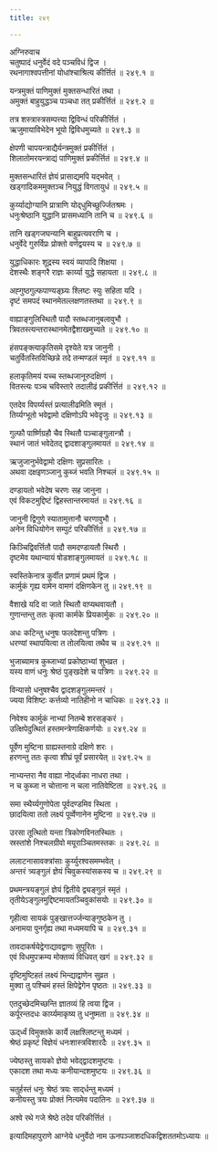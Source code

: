 ```yaml
---
title: २४९

---
```

अग्निरुवाच  
चतुष्पादं धनुर्वेदं वदे पञ्चविधं द्विज ।  
रथनागाश्वपत्तीनां योधांश्चाश्रित्य कीर्त्तितं ॥ २४९.१ ॥  
  
यन्त्रमुक्तं पाणिमुक्तं मुक्तसन्धारितं तथा ।  
अमुक्तं बाहुयुद्धञ्च पञ्चधा तत् प्रकीर्त्तितं ॥ २४९.२ ॥  
  
तत्र शस्त्रास्त्रसम्पत्त्या द्विविन्धं परिकीर्त्तितं ।  
ऋजुमायाविभेदेन भूयो द्विविधमुच्यते ॥ २४९.३ ॥  
  
क्षेपणी चापयन्त्राद्यैर्यन्त्रमुक्तं प्रकीर्त्तितं ।  
शिलातोमरयन्त्राद्यं पाणिमुक्तं प्रकीर्त्तितं ॥ २४९.४ ॥  
  
मुक्तसन्धारितं ज्ञेयं प्रासाद्यमपि यद्भवेत् ।  
खड्‌गादिकममुक्तञ्च नियुद्धं विगतायुधं ॥ २४९.५ ॥  
  
कुर्य्याद्योग्यानि प्रात्राणि योद्‌धुमिच्छुर्ज्जितश्रमः ।  
धनुःश्रेष्ठानि युद्धानि प्रासमध्यानि तानि च ॥ २४९.६ ॥  
  
तानि खड्‌गजघन्यानि बाहुप्रत्यवराणि च ।  
धनुर्वेदे गुरुर्विप्रः प्रोक्तो वर्णद्वयस्य च ॥ २४९.७ ॥  
  
युद्धाधिकारः शूद्रस्य स्वयं व्यापादि शिक्षया ।  
देशस्थैः शङ्गरै राज्ञः कार्य्या युद्धे सहायता ॥ २४९.८ ॥  
  
अह्गुष्ठगुल्फपाण्यङ्‌घ्र्यः श्लिष्टः स्युः सहिता यदि ।  
दृष्टं समपदं स्थानमेतल्लक्षणतस्तथा ॥ २४९.९ ॥  
  
वाह्याङ्गुलिस्थितौ पादौ स्तब्धजानुबलावुभौ ।  
त्रिवतस्त्यन्तरास्थानमेतद्वैशाखमुच्यते ॥ २४९.१० ॥  
  
हंसपङ्‌क्त्याकृतिसमे दृश्येते यत्र जानुनी ।  
चतुर्वितस्तिविच्छिन्ने तदे तन्मण्डलं स्मृतं ॥ २४९.११ ॥  
  
हलाकृतिमयं यच्च स्तब्धजानूरुदक्षिणं ।  
वितस्त्यः पञ्च चविस्तारे तदालीढं प्रकीर्त्तितं ॥ २४९.१२ ॥  
  
एतदेव विपर्य्यस्तं प्रत्यालीढमिति स्मृतं ।  
तिर्य्यग्भूतो भवेद्वामो दक्षिणोऽपि भवेदृजुः ॥ २४९.१३ ॥  
  
गुल्फौ पार्ष्णिग्रहौ चैव स्थितौ पञ्चाङ्गुलान्त्रौ ।  
स्थानं जातं भवेदेतद् द्वादशाङ्गुलमायतं ॥ २४९.१४ ॥  
  
ऋजुजानुर्भवेद्वामो दक्षिणः सुप्रसारितः ।  
अथवा दक्षइणञ्जानु कुब्जं भवति निश्चलं ॥ २४९.१५ ॥  
  
दण्डायतो भवेदेष चरणः सह जानुना ।  
एवं विकटमुद्दिष्टं द्विहस्तान्तरमायतं ॥ २४९.१६ ॥  
  
जानुनी द्विगुणे स्यातामुत्तानौ चरणावुभौ ।  
अनेन विधियोगेन सम्पुटं परिकीर्त्तितं ॥ २४९.१७ ॥  
  
किञ्चिद्विवर्त्तितौ पादौ समदण्डायतौ स्थिरौ ।  
दृष्टमेव यथान्यायं षोडशाङ्गुलमायतं ॥ २४९.१८ ॥  
  
स्वस्तिकेनात्र कुर्वीत प्रणामं प्रथमं द्विज ।  
कार्मुकं गृह्य वामेन वामणं दक्षिणकेन तु ॥ २४९.१९ ॥  
  
वैशाखे यदि वा जाते स्थितौ वाप्यथवायतौ ।  
गुणान्तन्तु ततः कृत्वा कार्मके प्रियकार्मुकः ॥ २४९.२० ॥  
  
अधः कटिन्तु धनुषः फलदेशन्तु पत्रिणः ।  
धरण्यां स्थापयित्वा त तोलयित्वा तथैव च ॥ २४९.२१ ॥  
  
भुजाब्यामत्र कुब्जाभ्यां प्रकोष्ठाभ्यां शुभव्रत ।  
यस्य वाणं धनुः श्रेष्ठं पुङ्खदेशे च पत्रिणः ॥ २४९.२२ ॥  
  
विन्यासो धनुषश्चैव द्वादशङ्गुलमन्तरं ।  
ज्यया विशिष्टः कर्त्तव्यो नातिहीनो न चाधिकः ॥ २४९.२३ ॥  
  
निवेश्य कार्मुकं नाभ्यां नितम्बे शरसङ्करं ।  
उत्क्षिपेदुत्थितं हस्तमन्त्रेणाक्षिकर्णयोः ॥ २४९.२४ ॥  
  
पूर्वेण मुष्टिना ग्राह्यस्तनाग्रे दक्षिणे शरः ।  
हरणन्तु ततः कृत्वा शीघ्रं पूर्वं प्रसारयेत् ॥ २४९.२५ ॥  
  
नाभ्यन्तरा नैव वाह्या नोद्‌र्ध्वका नाधरा तथा ।  
न च कुब्जा न चोत्ताना न चला नातिवेष्टिता ॥ २४९.२६ ॥  
  
समा स्थैर्य्यगुणोपेता पूर्वदण्डमिव स्थिता ।  
छादयित्वा ततो लक्ष्यं पूर्व्वेणानेन मुष्टिना ॥ २४९.२७ ॥  
  
उरसा तूत्थितो यन्ता त्रिकोणविनतस्थितः ।  
स्रस्तांशे निश्चलग्रीवो मयूराञ्चितमस्तकः ॥ २४९.२८ ॥  
  
ललाटनासावक्त्रांसाः कुर्य्युरश्वसमम्भवेत् ।  
अन्तरं त्र्यङ्गुलं ज्ञेयं चिवुकस्यांसकस्य च ॥ २४९.२९ ॥  
  
प्रथमन्त्रयङ्गुलं ज्ञेयं द्वितीये द्व्यङ्गुलं स्मृतं ।  
तृतीयेऽङ्गुलमुद्दिष्टमायतञ्चिवुकांसयोः ॥ २४९.३० ॥  
  
गृहीत्वा सायकं पुङ्खात्तर्ज्जन्याङ्गुष्ठकेन तु ।  
अनामया पुनर्गृह्य तथा मध्यमयापि च ॥ २४९.३१ ॥  
  
तावदाकर्षयेद्वेगाद्यावद्वाणः सुपूरितः ।  
एवं विधमुपक्रम्य मोक्तव्यं विधिवत् खगं ॥ २४९.३२ ॥  
  
दृष्टिमुष्टिहतं लक्ष्यं भिन्द्याद्वाणेन सुव्रत ।  
मुक्वा तु पश्चिमं हस्तं क्षिपेद्वेगेन पृष्ठतः ॥ २४९.३३ ॥  
  
एतदुच्छेदमिच्छन्ति ज्ञातव्यं हि त्वया द्विज ।  
कर्पूरन्तदधः कार्य्यमाकृष्य तु धनुष्मता ॥ २४९.३४ ॥  
  
ऊद्‌र्ध्वं विमुक्तके कार्ये लक्षश्लिष्टन्तु मध्यमं ।  
श्रेष्ठं प्रकृष्टं विज्ञेयं धनःशास्त्रविशारदैः ॥ २४९.३५ ॥  
  
ज्येष्ठस्तु सायको ज्ञेयो भवेद्‌द्वादशमुष्टयः ।  
एकादश तथा मध्यः कनीयान्दशमुष्टयः ॥ २४९.३६ ॥  
  
चतुर्हस्तं धनुः श्रेष्ठं त्रयः साद्‌र्धन्तु मध्यमं ।  
कनीयस्तु त्रयः प्रोक्तं नित्यमेव पदातिनः ॥ २४९.३७ ॥  
  
अश्वे रथे गजे श्रेष्ठे तदेव परिकीर्त्तितं ।  
  
इत्यादिमहापुराणे आग्नेये धनुर्वेदो नाम ऊनपञ्जाशदधिकद्विशततमोऽध्यायः ॥